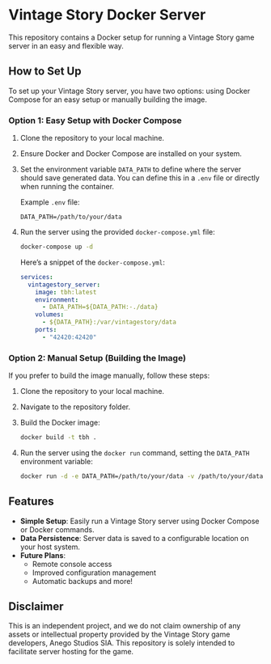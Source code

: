 # Vintage Story Docker Server

This repository contains a Docker setup for running a Vintage Story game server in an easy and flexible way.

## How to Set Up

To set up your Vintage Story server, you have two options: using Docker Compose for an easy setup or manually building the image.

### Option 1: Easy Setup with Docker Compose

1. Clone the repository to your local machine.
2. Ensure Docker and Docker Compose are installed on your system.
3. Set the environment variable `DATA_PATH` to define where the server should save generated data. You can define this in a `.env` file or directly when running the container.
   
   Example `.env` file:
   ```plaintext
   DATA_PATH=/path/to/your/data
   ```

4. Run the server using the provided `docker-compose.yml` file:

   ```bash
   docker-compose up -d
   ```

   Here’s a snippet of the `docker-compose.yml`:

   ```yaml
   services:
     vintagestory_server:
       image: tbh:latest
       environment:
         - DATA_PATH=${DATA_PATH:-./data}
       volumes:
         - ${DATA_PATH}:/var/vintagestory/data
       ports:
         - "42420:42420"
   ```

### Option 2: Manual Setup (Building the Image)

If you prefer to build the image manually, follow these steps:

1. Clone the repository to your local machine.
2. Navigate to the repository folder.
3. Build the Docker image:

   ```bash
   docker build -t tbh .
   ```

4. Run the server using the `docker run` command, setting the `DATA_PATH` environment variable:

   ```bash
   docker run -d -e DATA_PATH=/path/to/your/data -v /path/to/your/data:/var/vintagestory/data -p 42420:42420 tbh
   ```

## Features

- **Simple Setup**: Easily run a Vintage Story server using Docker Compose or Docker commands.
- **Data Persistence**: Server data is saved to a configurable location on your host system.
- **Future Plans**:
  - Remote console access
  - Improved configuration management
  - Automatic backups and more!

## Disclaimer

This is an independent project, and we do not claim ownership of any assets or intellectual property provided by the Vintage Story game developers, Anego Studios SIA. This repository is solely intended to facilitate server hosting for the game.

